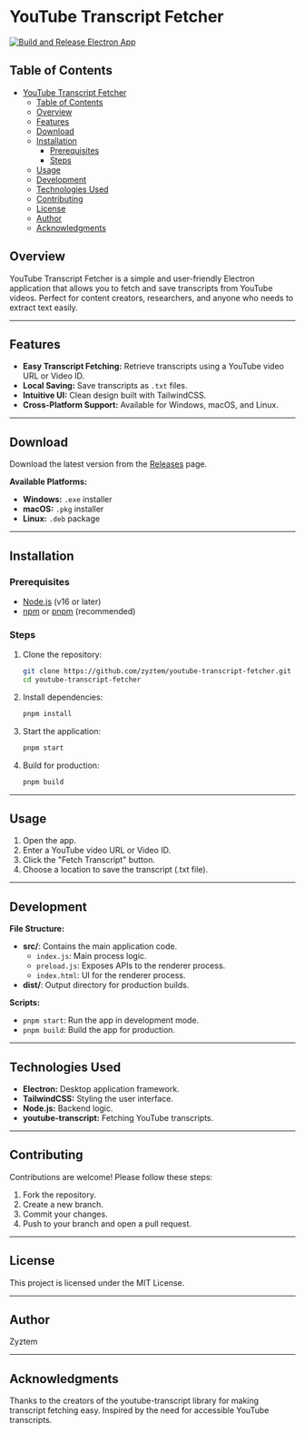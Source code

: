 # YouTube Transcript Fetcher

[![Build and Release Electron App](https://github.com/Zyztem/Youtube-Transcript-Fetcher/actions/workflows/build.yml/badge.svg)](https://github.com/Zyztem/Youtube-Transcript-Fetcher/actions/workflows/build.yml)
<!-- Table of Contents -->
## Table of Contents
- [YouTube Transcript Fetcher](#youtube-transcript-fetcher)
  - [Table of Contents](#table-of-contents)
  - [Overview](#overview)
  - [Features](#features)
  - [Download](#download)
  - [Installation](#installation)
    - [Prerequisites](#prerequisites)
    - [Steps](#steps)
  - [Usage](#usage)
  - [Development](#development)
  - [Technologies Used](#technologies-used)
  - [Contributing](#contributing)
  - [License](#license)
  - [Author](#author)
  - [Acknowledgments](#acknowledgments)

## Overview
YouTube Transcript Fetcher is a simple and user-friendly Electron application that allows you to fetch and save transcripts from YouTube videos. Perfect for content creators, researchers, and anyone who needs to extract text easily.

---

## Features

- **Easy Transcript Fetching:** Retrieve transcripts using a YouTube video URL or Video ID.
- **Local Saving:** Save transcripts as `.txt` files.
- **Intuitive UI:** Clean design built with TailwindCSS.
- **Cross-Platform Support:** Available for Windows, macOS, and Linux.

---

## Download

Download the latest version from the [Releases](https://github.com/zyztem/youtube-transcript-fetcher/releases) page.

**Available Platforms:**
- **Windows:** `.exe` installer
- **macOS:** `.pkg` installer
- **Linux:** `.deb` package

---

## Installation

### Prerequisites
- [Node.js](https://nodejs.org/) (v16 or later)
- [npm](https://www.npmjs.com/) or [pnpm](https://pnpm.io/) (recommended)

### Steps
1. Clone the repository:
   ```bash
   git clone https://github.com/zyztem/youtube-transcript-fetcher.git
   cd youtube-transcript-fetcher
   ```
2. Install dependencies:
   ```bash
   pnpm install
   ```
3. Start the application:
   ```bash
   pnpm start
   ```
4. Build for production:
   ```bash
   pnpm build
   ```

---

## Usage

1. Open the app.
2. Enter a YouTube video URL or Video ID.
3. Click the "Fetch Transcript" button.
4. Choose a location to save the transcript (.txt file).

---

## Development

**File Structure:**
- **src/**: Contains the main application code.
  - `index.js`: Main process logic.
  - `preload.js`: Exposes APIs to the renderer process.
  - `index.html`: UI for the renderer process.
- **dist/**: Output directory for production builds.

**Scripts:**
- `pnpm start`: Run the app in development mode.
- `pnpm build`: Build the app for production.

---

## Technologies Used

- **Electron:** Desktop application framework.
- **TailwindCSS:** Styling the user interface.
- **Node.js:** Backend logic.
- **youtube-transcript:** Fetching YouTube transcripts.

---

## Contributing

Contributions are welcome! Please follow these steps:
1. Fork the repository.
2. Create a new branch.
3. Commit your changes.
4. Push to your branch and open a pull request.

---

## License

This project is licensed under the MIT License.

---

## Author

Zyztem

---

## Acknowledgments

Thanks to the creators of the youtube-transcript library for making transcript fetching easy. Inspired by the need for accessible YouTube transcripts.

